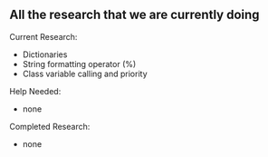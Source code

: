 ## All the research that we are currently doing
Current Research:
- Dictionaries
- String formatting operator (%)
- Class variable calling and priority

Help Needed:
- none

Completed Research:
- none  
